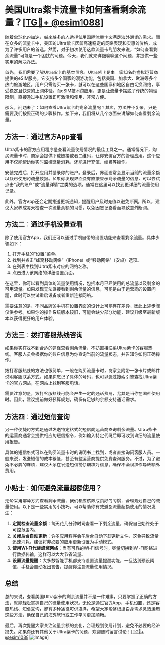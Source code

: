# 美国Ultra紫卡流量卡如何查看剩余流量？[[TG💪+ @esim1088](https://t.me/s/esim1088)]

随着全球化的加速，越来越多的人选择使用国际流量卡来满足海外通讯的需求。而在众多的流量卡中，美国的Ultra紫卡因其高速稳定的网络表现和实惠的价格，成为了许多用户的首选。然而，对于初次使用这款流量卡的朋友来说，“如何查看剩余流量”可能是一个困扰的问题。今天，我们就来详细聊聊这个问题，并提供一些实用的解决办法。

首先，我们需要了解Ultra紫卡的基本信息。Ultra紫卡是由一家知名的虚拟运营商提供的eSIM服务，它支持多个国家的漫游功能，包括美国、加拿大、欧洲等多个热门旅游地区。用户只需购买一张卡，就可以在这些国家和地区自由切换网络，享受稳定且快速的上网体验。而eSIM技术的应用，更是让流量卡摆脱了传统的物理限制，直接通过手机设置即可激活和使用，非常方便。

那么，问题来了：如何查看Ultra紫卡的剩余流量呢？其实，方法并不复杂，只是需要我们按照正确的步骤操作。接下来，我们将从几个方面来讲解如何查看剩余流量。

## 方法一：通过官方App查看

Ultra紫卡的官方应用程序是查看流量使用情况的最佳工具之一。通常情况下，购买流量卡时，商家会提供下载链接或者二维码，让你安装官方的管理应用。这个应用不仅能帮助你实时监控流量消耗，还能进行充值、续费等操作。

安装完成后，打开应用并登录你的账户。登录后，界面通常会显示当前的流量余额以及已使用的流量数据。如果你发现界面没有直接显示剩余流量的信息，可以尝试点击“我的账户”或“流量详情”之类的选项，通常在这里可以找到更详细的流量使用记录。

此外，官方App还会定期推送更新通知，提醒用户及时充值以避免断网。所以，建议大家养成每天检查一次流量余额的习惯，以免因忘记查看而导致意外断网。

## 方法二：通过手机设置查看

除了使用官方App，我们还可以通过手机自带的设置功能来查看剩余流量。具体步骤如下：

1. 打开手机的“设置”菜单。
2. 找到并点击“蜂窝移动网络”（iPhone）或“移动网络”（安卓）选项。
3. 在列表中找到Ultra紫卡对应的网络名称。
4. 点击进入该网络的详细设置页面。

在这里，你可以看到具体的流量使用情况，包括本月已经使用的总流量以及剩余的可用流量。如果发现无法直接看到剩余流量的信息，可能是由于运营商的设置问题，此时可以尝试重启设备或者重新连接网络。

需要注意的是，不同品牌的手机在设置界面的设计上可能存在差异，因此上述步骤仅供参考。如果你的操作系统版本较旧，可能会缺少部分功能，建议升级至最新版本以获得更好的用户体验。

## 方法三：拨打客服热线咨询

如果你实在找不到合适的途径查看剩余流量，不妨直接联系Ultra紫卡的客服热线。客服人员会根据你的账户信息为你查询当前的流量状态，并告知你如何正确操作。

拨打客服热线的方法也很简单，一般在购买流量卡时，商家会附带一张卡片或邮件说明客服联系方式。如果你忘记了具体的号码，也可以通过搜索引擎查找Ultra紫卡的官方网站，在网站上找到客服电话。

需要注意的是，拨打客服热线可能会产生一定的通话费用，尤其是当你在国外使用时。因此，建议提前做好预算规划，确保有足够的余额支持通话需求。

## 方法四：通过短信查询

另一种便捷的方式是通过发送特定格式的短信向运营商查询剩余流量。Ultra紫卡的运营商通常会提供相应的短信指令，例如输入特定代码后即可收到详细的流量使用报告。

具体的短信格式可以在购买流量卡时的说明书上找到，或者直接询问客服人员。一般来说，发送短信的成本很低，甚至有些运营商提供免费查询服务。不过，为了避免不必要的麻烦，建议大家在发送短信前仔细核对信息，确保不会误操作导致额外费用。

## 小贴士：如何避免流量超额使用？

无论采用哪种方式查看剩余流量，我们都应该养成良好的习惯，合理规划自己的流量使用。以下是一些实用的小技巧，可以帮助你有效避免流量超额使用的情况发生：

1. **定期检查流量余额**：每天花几分钟时间查看一下剩余流量，确保自己始终处于可控范围内。
2. **关闭后台自动更新**：许多应用程序会在后台自动下载更新文件，这会导致流量迅速消耗。建议将非必要的应用更新设置为手动模式。
3. **使用Wi-Fi代替蜂窝网络**：当有可靠的Wi-Fi信号时，尽量切换到Wi-Fi网络进行数据传输，这样可以大大节省流量。
4. **设置流量提醒**：大多数智能手机都支持设置流量提醒功能，一旦达到预设阈值，手机会自动发出警告，提醒你注意流量使用情况。

## 总结

总的来说，查看美国Ultra紫卡的剩余流量并不是一件难事，只要掌握了正确的方法，就能轻松掌握自己的流量使用状况。无论是通过官方App、手机设置，还是客服热线、短信查询，都有多种途径可供选择。希望大家能够根据自身需求灵活运用这些方法，确保自己的海外旅行或工作学习更加顺畅。

最后，再次提醒大家关注流量余额的变化，合理规划使用计划，避免不必要的经济损失。如果你还有其他关于Ultra紫卡的问题，欢迎随时留言讨论！[[TG💪+ @esim1088](https://t.me/s/esim1088) ![Image](https://i.postimg.cc/4NQfJmqS/Snipaste-2025-05-13-00-14-12.png)]